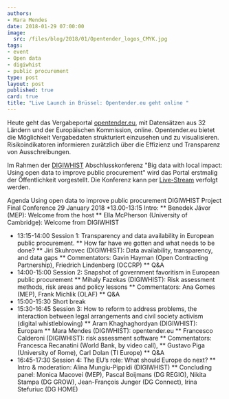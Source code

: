 ```yaml
---
authors: 
- Mara Mendes
date: 2018-01-29 07:00:00
image:
  src: /files/blog/2018/01/Opentender_logos_CMYK.jpg
tags:
- event
- Open data
- digiwhist
- public procurement 
type: post
layout: post
published: true
card: true
title: "Live Launch in Brüssel: Opentender.eu geht online " 
---
```



Heute geht das Vergabeportal [opentender.eu](www.opentender.eu), mit Datensätzen aus 32 Ländern und der Europäischen Kommission, online. Opentender.eu bietet die Möglichkeit Vergabedaten strukturiert einzusehen und zu visualisieren. Risikoindikatoren informieren zurätzlich über die Effizienz und Transparenz von Ausschreibungen. 

Im Rahmen der [DIGIWHIST](www.digiwhist.eu) Abschlusskonferenz "Big data with local impact: Using open data to improve public procurement" wird das Portal erstmalig der Öffentlichkeit vorgestellt. Die Konferenz kann per [Live-Stream](https://www.youtube.com/channel/UCAkFWKJ5L2LLM42o2mOxK3A/live) verfolgt werden. 

Agenda
Using open data to improve public procurement
DIGIWHIST Project Final Conference
29 January 2018
*13.00-13:15 Intro:
** Benedek Jávor (MEP): Welcome from the host
** Ella McPherson (University of Cambridge): Welcome from DIGIWHIST
* 13:15-14:00 Session 1: Transparency and data availability in European public procurement.
** How far have we gotten and what needs to be done?
** Jiri Skuhrovec (DIGIWHIST): Data availability, transparency, and data
gaps
** Commentators: Gavin Hayman (Open Contracting Partnership), Friedrich Lindenberg (OCCRP) 
** Q&A 
* 14:00-15:00 Session 2: Snapshot of government favoritism in European public
procurement
** Mihaly Fazekas (DIGIWHIST): Risk assessment methods, risk areas
and policy lessons 
** Commentators: Ana Gomes (MEP), Frank Michlik (OLAF) 
** Q&A 
* 15:00-15:30 Short break
* 15:30-16:45 Session 3: How to reform to address problems, the interaction between legal arrangements and civil society activism (digital whistleblowing)
** Aram Khaghaghordyan (DIGIWHIST): Europam 
** Mara Mendes (DIGIWHIST): opentender.eu
** Francesco Calderoni (DIGIWHIST): risk assessment software 
** Commentators: Francesca Recanatini (World Bank, by video call),
** Gustavo Piga (University of Rome), Carl Dolan (TI Europe) 
** Q&A 
* 16:45-17:30 Session 4: The EU’s role: What should Europe do next?
** Intro & moderation: Alina Mungiu-Pippidi (DIGIWHIST)
** Concluding panel: Monica Macovei (MEP), Pascal Boijmans (DG
REGIO), Nikita Stampa (DG GROW), Jean-François Junger (DG
Connect), Irina Stefuriuc (DG HOME)
